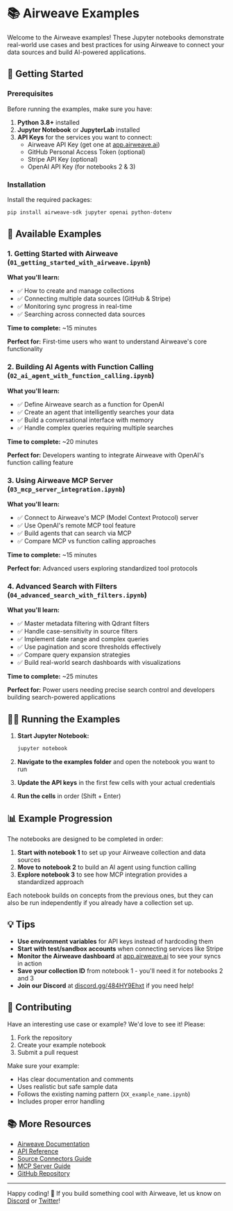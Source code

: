 # 📚 Airweave Examples

Welcome to the Airweave examples! These Jupyter notebooks demonstrate real-world use cases and best practices for using Airweave to connect your data sources and build AI-powered applications.

## 🚀 Getting Started

### Prerequisites

Before running the examples, make sure you have:

1. **Python 3.8+** installed
2. **Jupyter Notebook** or **JupyterLab** installed
3. **API Keys** for the services you want to connect:
   - Airweave API Key (get one at [app.airweave.ai](https://app.airweave.ai))
   - GitHub Personal Access Token (optional)
   - Stripe API Key (optional)
   - OpenAI API Key (for notebooks 2 & 3)

### Installation

Install the required packages:

```bash
pip install airweave-sdk jupyter openai python-dotenv
```

## 📓 Available Examples

### 1. Getting Started with Airweave (`01_getting_started_with_airweave.ipynb`)

**What you'll learn:**
- ✅ How to create and manage collections
- ✅ Connecting multiple data sources (GitHub & Stripe)
- ✅ Monitoring sync progress in real-time
- ✅ Searching across connected data sources

**Time to complete:** ~15 minutes

**Perfect for:** First-time users who want to understand Airweave's core functionality

### 2. Building AI Agents with Function Calling (`02_ai_agent_with_function_calling.ipynb`)

**What you'll learn:**
- ✅ Define Airweave search as a function for OpenAI
- ✅ Create an agent that intelligently searches your data
- ✅ Build a conversational interface with memory
- ✅ Handle complex queries requiring multiple searches

**Time to complete:** ~20 minutes

**Perfect for:** Developers wanting to integrate Airweave with OpenAI's function calling feature

### 3. Using Airweave MCP Server (`03_mcp_server_integration.ipynb`)

**What you'll learn:**
- ✅ Connect to Airweave's MCP (Model Context Protocol) server
- ✅ Use OpenAI's remote MCP tool feature
- ✅ Build agents that can search via MCP
- ✅ Compare MCP vs function calling approaches

**Time to complete:** ~15 minutes

**Perfect for:** Advanced users exploring standardized tool protocols

### 4. Advanced Search with Filters (`04_advanced_search_with_filters.ipynb`)

**What you'll learn:**
- ✅ Master metadata filtering with Qdrant filters
- ✅ Handle case-sensitivity in source filters
- ✅ Implement date range and complex queries
- ✅ Use pagination and score thresholds effectively
- ✅ Compare query expansion strategies
- ✅ Build real-world search dashboards with visualizations

**Time to complete:** ~25 minutes

**Perfect for:** Power users needing precise search control and developers building search-powered applications

## 🏃‍♂️ Running the Examples

1. **Start Jupyter Notebook:**
   ```bash
   jupyter notebook
   ```

2. **Navigate to the examples folder** and open the notebook you want to run

3. **Update the API keys** in the first few cells with your actual credentials

4. **Run the cells** in order (Shift + Enter)

## 📊 Example Progression

The notebooks are designed to be completed in order:

1. **Start with notebook 1** to set up your Airweave collection and data sources
2. **Move to notebook 2** to build an AI agent using function calling
3. **Explore notebook 3** to see how MCP integration provides a standardized approach

Each notebook builds on concepts from the previous ones, but they can also be run independently if you already have a collection set up.

## 💡 Tips

- **Use environment variables** for API keys instead of hardcoding them
- **Start with test/sandbox accounts** when connecting services like Stripe
- **Monitor the Airweave dashboard** at [app.airweave.ai](https://app.airweave.ai) to see your syncs in action
- **Save your collection ID** from notebook 1 - you'll need it for notebooks 2 and 3
- **Join our Discord** at [discord.gg/484HY9Ehxt](https://discord.gg/484HY9Ehxt) if you need help!

## 🤝 Contributing

Have an interesting use case or example? We'd love to see it! Please:

1. Fork the repository
2. Create your example notebook
3. Submit a pull request

Make sure your example:
- Has clear documentation and comments
- Uses realistic but safe sample data
- Follows the existing naming pattern (`XX_example_name.ipynb`)
- Includes proper error handling

## 📚 More Resources

- [Airweave Documentation](https://docs.airweave.ai)
- [API Reference](https://docs.airweave.ai/api-reference)
- [Source Connectors Guide](https://docs.airweave.ai/connectors)
- [MCP Server Guide](https://docs.airweave.ai/mcp-server)
- [GitHub Repository](https://github.com/airweave-ai/airweave)

---

Happy coding! 🎉 If you build something cool with Airweave, let us know on [Discord](https://discord.gg/484HY9Ehxt) or [Twitter](https://twitter.com/airweave_ai)!
